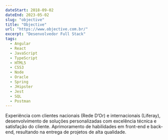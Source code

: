 ```yaml
---
dateStart: 2018-09-02
dateEnd: 2023-05-02
slug: "objective"
title: "Objective"
url: "https://www.objective.com.br/"
excerpt: "Desenvolvedor Full Stack"
tags:
  - Angular
  - React
  - JavaScript
  - TypeScript
  - HTML5
  - CSS3
  - Node
  - Oracle
  - Spring
  - JHipster
  - Jest
  - SQL
  - Postman
---
```


Experiência com clientes nacionais (Rede D’Or) e internacionais (Liferay), desenvolvimento de soluções personalizadas com excelência técnica e satisfação do cliente. Aprimoramento de habilidades em front-end e
back-end, resultando na entrega de projetos de alta qualidade.